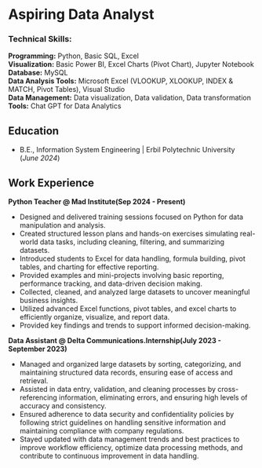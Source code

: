 # Aspiring Data Analyst

### Technical Skills:
<span style="font-size: 14px; font-weight: bold;">Programming:</span> Python, Basic SQL, Excel   
<span style="font-size: 14px; font-weight: bold;">Visualization:</span> Basic Power BI, Excel Charts (Pivot Chart), Jupyter Notebook     
<span style="font-size: 14px; font-weight: bold;">Database:</span> MySQL  
<span style="font-size: 14px; font-weight: bold;">Data Analysis Tools:</span>  Microsoft Excel (VLOOKUP, XLOOKUP, INDEX & MATCH, Pivot Tables), Visual Studio  
<span style="font-size: 14px; font-weight: bold;">Data Management:</span> Data visualization, Data validation, Data transformation  
<span style="font-size: 14px; font-weight: bold;">Tools:</span> Chat GPT for Data Analytics  


## Education
- B.E., Information System Engineering | Erbil Polytechnic University (_June 2024_)
  
## Work Experience
**Python Teacher @ Mad Institute(Sep 2024 - Present)**
-	Designed and delivered training sessions focused on Python for data manipulation and analysis.
-	Created structured lesson plans and hands-on exercises simulating real-world data tasks, including cleaning, filtering, and summarizing datasets.
-	Introduced students to Excel for data handling, formula building, pivot tables, and charting for effective reporting.
-	Provided examples and mini-projects involving basic reporting, performance tracking, and data-driven decision making.
- Collected, cleaned, and analyzed large datasets to uncover meaningful business insights. 
- Utilized advanced Excel functions, pivot tables, and excel charts to efficiently organize, visualize, and report data.
- Provided key findings and trends to support informed decision-making.


**Data Assistant @ Delta Communications.Internship(July 2023 - September 2023)**
- Managed and organized large datasets by sorting, categorizing, and maintaining structured data records, ensuring ease of access and retrieval.
- Assisted in data entry, validation, and cleaning processes by cross-referencing information, eliminating errors, and ensuring high levels of accuracy and consistency.
- Ensured adherence to data security and confidentiality policies by following strict guidelines on handling sensitive information and maintaining compliance with company regulations.
- Stayed updated with data management trends and best practices to improve workflow efficiency, optimize data processing methods, and contribute to continuous improvement in data handling.
